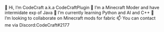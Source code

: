 👋 Hi, I’m CodeCraft a.k.a CodeCraftPlugin
👀 I’m a Minecraft Moder and have intermidate exp of Java
🌱 I’m currently learning Python and AI and C++
💞️ I’m looking to collaborate on Minecraft mods for fabric
📫 You can contact me via Discord:CodeCraft#2177